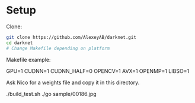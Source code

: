 # Setup

Clone:
```bash
git clone https://github.com/AlexeyAB/darknet.git
cd darknet
# Change Makefile depending on platform
```

Makefile example:

GPU=1
CUDNN=1
CUDNN_HALF=0
OPENCV=1
AVX=1
OPENMP=1
LIBSO=1


Ask Nico for a weights file and copy it in this directory.

./build_test.sh
./go sample/00186.jpg